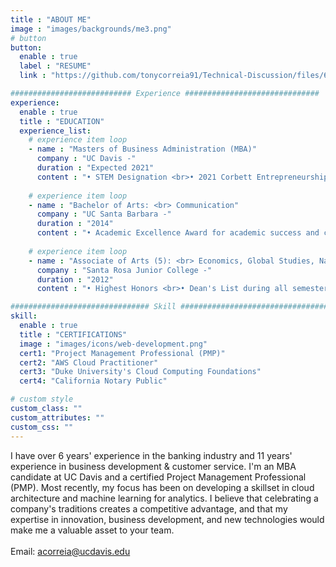 ```yaml
---
title : "ABOUT ME"
image : "images/backgrounds/me3.png"
# button
button:
  enable : true
  label : "RESUME"
  link : "https://github.com/tonycorreia91/Technical-Discussion/files/6912877/Tony_Correia_Resume.pdf"

########################### Experience ##############################
experience:
  enable : true
  title : "EDUCATION"
  experience_list:
    # experience item loop
    - name : "Masters of Business Administration (MBA)"
      company : "UC Davis -"
      duration : "Expected 2021"
      content : "• STEM Designation <br>• 2021 Corbett Entrepreneurship Fellow, awarded to an MBA student for motivation, potential, and passion for succeeding in the entrepreneurial world."
      
    # experience item loop
    - name : "Bachelor of Arts: <br> Communication"
      company : "UC Santa Barbara -"
      duration : "2014"
      content : "• Academic Excellence Award for academic success and community outreach (1 of 106 in graduating class) <br>• Department Recognitions and Honors for research in the field resulting in publication (1 of 7 in department) <br>•  Lambda Pi Eta for involvement with National Communication Honors Society (1 of 30 in department)"
      
    # experience item loop
    - name : "Associate of Arts (5): <br> Economics, Global Studies, Natural Sciences, Social Sciences, Humanities"
      company : "Santa Rosa Junior College -"
      duration : "2012"
      content : "• Highest Honors <br>• Dean's List during all semesters of attendance"

############################### Skill #################################
skill:
  enable : true
  title : "CERTIFICATIONS"
  image : "images/icons/web-development.png"
  cert1: "Project Management Professional (PMP)"
  cert2: "AWS Cloud Practitioner"
  cert3: "Duke University's Cloud Computing Foundations"
  cert4: "California Notary Public"

# custom style
custom_class: "" 
custom_attributes: "" 
custom_css: ""
---
```


I have over 6 years' experience in the banking industry and 11 years' experience in business development & customer service. I'm an MBA candidate at UC Davis and a certified Project Management Professional (PMP). Most recently, my focus has been on developing a skillset in cloud architecture and machine learning for analytics. I believe that celebrating a company's traditions creates a competitive advantage, and that my expertise in innovation, business development, and new technologies would make me a valuable asset to your team. <br> <br> Email: acorreia@ucdavis.edu 